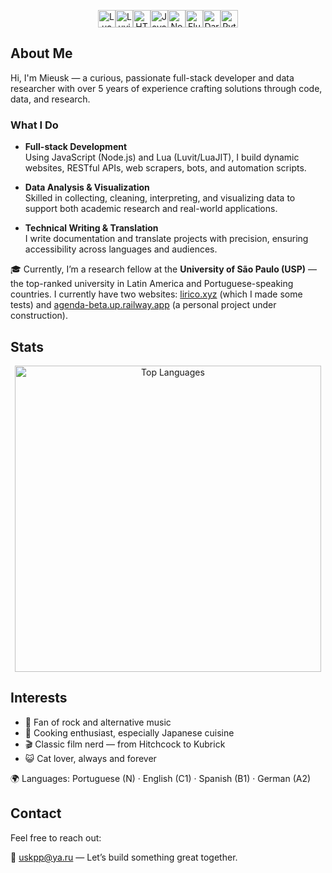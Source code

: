 <p align="center"><a href="http://lua.org"><img src="https://img.shields.io/badge/Lua-%232C2D72.svg?style=for-the-badge&logo=lua&logoColor=white" alt="Lua" height="28"/></a><a href="https://luvit.io/"><img src="https://img.shields.io/badge/Luvit-262626?style=for-the-badge&logo=lua&logoColor=white" alt="Luvit" height="28"/></a><a href="https://developer.mozilla.org/en-US/docs/Web/HTML"><img src="https://img.shields.io/badge/HTML5-F16529?style=for-the-badge&logo=html5&logoColor=white" alt="HTML5" height="28"/></a><a href="https://developer.mozilla.org/en-US/docs/Web/JavaScript"><img src="https://img.shields.io/badge/JavaScript-%23F7DF1E.svg?style=for-the-badge&logo=javascript&logoColor=%23323330" alt="JavaScript" height="28"/></a><a href="https://nodejs.org/"><img src="https://img.shields.io/badge/Node.js-339933?style=for-the-badge&logo=node.js&logoColor=white" alt="Node.js" height="28"/></a><a href="https://flutter.dev"><img src="https://img.shields.io/badge/Flutter-02569B?style=for-the-badge&logo=flutter&logoColor=white" alt="Flutter" height="28"/></a><a href="https://dart.dev"><img src="https://img.shields.io/badge/Dart-0175C2?style=for-the-badge&logo=dart&logoColor=white" alt="Dart" height="28"/></a><a href="https://www.python.org"><img src="https://img.shields.io/badge/Python-3776AB?style=for-the-badge&logo=python&logoColor=white" alt="Python" height="28"/></a></p>



## About Me

Hi, I'm Mieusk — a curious, passionate full-stack developer and data researcher with over 5 years of experience crafting solutions through code, data, and research.


### What I Do

- **Full-stack Development**  
  Using JavaScript (Node.js) and Lua (Luvit/LuaJIT), I build dynamic websites, RESTful APIs, web scrapers, bots, and automation scripts.

- **Data Analysis & Visualization**  
  Skilled in collecting, cleaning, interpreting, and visualizing data to support both academic research and real-world applications.

- **Technical Writing & Translation**  
  I write documentation and translate projects with precision, ensuring accessibility across languages and audiences.

🎓 Currently, I’m a research fellow at the **University of São Paulo (USP)** — the top-ranked university in Latin America and Portuguese-speaking countries.
I currently have two websites: [lirico.xyz](https://lirico.xyz) (which I made some tests) and [agenda-beta.up.railway.app](https://agenda-beta.up.railway.app) (a personal project under construction).

## Stats

<p align="center">
  <img src="https://github-readme-stats.vercel.app/api/top-langs/?username=mieusk&layout=compact&theme=apprentice&hide_border=true&bg_color=1e2124&card_width=485&line_height=680" alt="Top Languages" width="490"/>
</p>


## Interests

- 🎵 Fan of rock and alternative music  
- 🍣 Cooking enthusiast, especially Japanese cuisine  
- 🎬 Classic film nerd — from Hitchcock to Kubrick  
- 😺 Cat lover, always and forever

🌍 Languages: Portuguese (N) · English (C1) · Spanish (B1) · German (A2)


## Contact

Feel free to reach out:

📧 [uskpp@ya.ru](mailto:uskpp@ya.ru) — Let’s build something great together.
